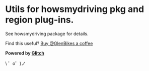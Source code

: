 Utils for howsmydriving pkg and region plug-ins.
================================================

See howsmydriving package for details.

Find this useful? [Buy @GlenBikes a coffee](https://www.buymeacoffee.com/GlenBikes)

**Powered by [Glitch](https://glitch.com)**

\ ゜o゜)ノ
